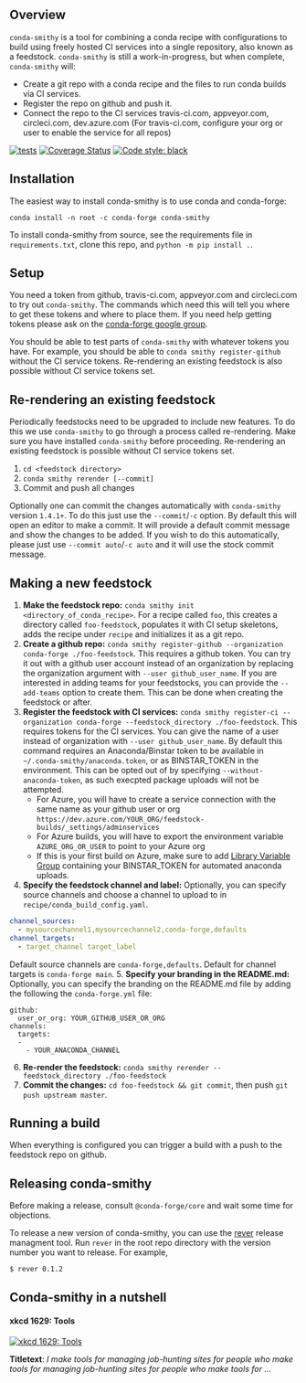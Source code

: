 Overview
--------

`conda-smithy` is a tool for combining a conda recipe with configurations to build using freely hosted CI services into a single repository, also known as a feedstock.
`conda-smithy` is still a work-in-progress, but when complete, `conda-smithy` will:

+ Create a git repo with a conda recipe and the files to run conda builds via CI
  services.
+ Register the repo on github and push it.
+ Connect the repo to the CI services travis-ci.com, appveyor.com, circleci.com, dev.azure.com
  (For travis-ci.com, configure your org or user to enable the service for all repos)

[![tests](https://github.com/conda-forge/conda-smithy/workflows/tests/badge.svg)](https://github.com/conda-forge/conda-smithy/actions?query=workflow%3Atests)
[![Coverage Status](https://coveralls.io/repos/github/conda-forge/conda-smithy/badge.svg?branch=master)](https://coveralls.io/github/conda-forge/conda-smithy?branch=master)
[![Code style: black](https://img.shields.io/badge/code%20style-black-000000.svg)](https://github.com/ambv/black)

Installation
------------

The easiest way to install conda-smithy is to use conda and conda-forge:

```
conda install -n root -c conda-forge conda-smithy
```

To install conda-smithy from source, see the requirements file in `requirements.txt`, clone this
repo, and `python -m pip install .`.

Setup
-----

You need a token from github, travis-ci.com, appveyor.com and circleci.com to try out
`conda-smithy`. The commands which need this will tell you where to get these tokens and where to
place them. If you need help getting tokens please ask on the
[conda-forge google group](https://groups.google.com/forum/?hl=en#!forum/conda-forge).

You should be able to test parts of `conda-smithy` with whatever tokens you have.
For example, you should be able to `conda smithy register-github` without the CI service tokens.
Re-rendering an existing feedstock is also possible without CI service tokens set.

Re-rendering an existing feedstock
----------------------------------

Periodically feedstocks need to be upgraded to include new features. To do
this we use `conda-smithy` to go through a process called re-rendering.
Make sure you have installed `conda-smithy` before proceeding.
Re-rendering an existing feedstock is possible without CI service tokens set.

1. `cd <feedstock directory>`
2. `conda smithy rerender [--commit]`
3. Commit and push all changes

Optionally one can commit the changes automatically with `conda-smithy` version `1.4.1+`.
To do this just use the `--commit`/`-c` option. By default this will open an editor to make a commit.
It will provide a default commit message and show the changes to be added. If you wish to do this
automatically, please just use `--commit auto`/`-c auto` and it will use the stock commit message.

Making a new feedstock
----------------------

1. **Make the feedstock repo:** `conda smithy init
<directory_of_conda_recipe>`.     For a recipe called `foo`, this creates a
directory called `foo-feedstock`, populates it with CI setup skeletons, adds the recipe under
`recipe` and initializes it as a git repo.
2. **Create a github repo:** `conda smithy register-github --organization conda-forge ./foo-feedstock`.
This requires a github token. You can try it out with a github user account
instead of an organization by replacing the organization argument with
`--user github_user_name`. If you are interested in adding teams for your feedstocks,
you can provide the `--add-teams` option to create them. This can be done when creating
the feedstock or after.
3. **Register the feedstock with CI services:**
`conda smithy register-ci --organization conda-forge --feedstock_directory ./foo-feedstock`.
This requires tokens for the CI services. You can give the name of a user instead
of organization with `--user github_user_name`. By default this command requires an Anaconda/Binstar token
to be available in `~/.conda-smithy/anaconda.token`, or as BINSTAR_TOKEN in the environment. This can be opted
out of by specifying `--without-anaconda-token`, as such execpted package uploads will not be attempted.
     * For Azure, you will have to create a service connection with the same name as your github user or org
        `https://dev.azure.com/YOUR_ORG/feedstock-builds/_settings/adminservices`
     * For Azure builds, you will have to export the environment variable `AZURE_ORG_OR_USER` to point to your Azure org
     * If this is your first build on Azure, make sure to add [Library Variable Group](https://docs.microsoft.com/en-us/azure/devops/pipelines/process/variables?view=azure-devops&tabs=yaml%2Cbatch#share-variables-across-pipelines) containing your BINSTAR_TOKEN for automated anaconda uploads.
4. **Specify the feedstock channel and label:**
Optionally, you can specify source channels and choose a channel to upload to in `recipe/conda_build_config.yaml`.
  ```yaml
  channel_sources:
    - mysourcechannel1,mysourcechannel2,conda-forge,defaults
  channel_targets:
    - target_channel target_label
  ```
  Default source channels are `conda-forge,defaults`. Default for channel targets is `conda-forge main`.
5. **Specify your branding in the README.md:**
Optionally, you can specify the branding on the README.md file by adding the following the `conda-forge.yml` file:
```
github:
  user_or_org: YOUR_GITHUB_USER_OR_ORG
channels:
  targets:
  -
    - YOUR_ANACONDA_CHANNEL
```

6. **Re-render the feedstock:** ``conda smithy rerender --feedstock_directory ./foo-feedstock``
7. **Commit the changes:** ``cd foo-feedstock && git commit``, then push ``git push upstream master``.

Running a build
---------------

When everything is configured you can trigger a build with a push to the feedstock repo on github.

Releasing conda-smithy
----------------------

Before making a release, consult `@conda-forge/core` and wait some time for objections.

To release a new version of conda-smithy, you can use the
[rever](https://regro.github.io/rever-docs/index.html) release managment tool.
Run `rever` in the root repo directory with the version number you want to release.
For example,

```sh
$ rever 0.1.2
```


Conda-smithy in a nutshell
--------------------------

#### xkcd 1629: Tools

[![xkcd 1629: Tools](https://imgs.xkcd.com/comics/tools.png)](https://xkcd.com/1629/)

**Titletext**: *I make tools for managing job-hunting sites for people who make*
*tools for managing job-hunting sites for people who make tools for ...*
